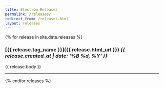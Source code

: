 ```yaml
---
title: Electron Releases
permalink: /releases/
redirect_from: /releases.html
layout: releases
---
```


{% for release in site.data.releases %}

### [{{ release.tag_name }}]({{ release.html_url }}) _{{ release.created_at | date: '%B %d, %Y' }}_

{{ release.body }}

<hr>

{% endfor releases %}
